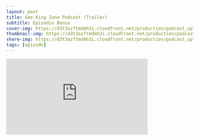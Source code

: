 ```yaml
---
layout: post
title: Gee King Zone Podcast (Trailer)
subtitle: Episodio Bonus
cover-img: https://d3t3ozftmdmh3i.cloudfront.net/production/podcast_uploaded_nologo/14743809/14743809-1619370377976-ce118b9b0f9a8.jpg
thumbnail-img: https://d3t3ozftmdmh3i.cloudfront.net/production/podcast_uploaded_nologo/14743809/14743809-1619370377976-ce118b9b0f9a8.jpg
share-img: https://d3t3ozftmdmh3i.cloudfront.net/production/podcast_uploaded_nologo/14743809/14743809-1619370377976-ce118b9b0f9a8.jpg
tags: [episode]
---
```



<iframe src='https://podcasters.spotify.com/pod/show/geekingzone/embed/episodes/ep-e177mhu' height='204px' width='380px' frameborder='0' scrolling='no'></iframe>